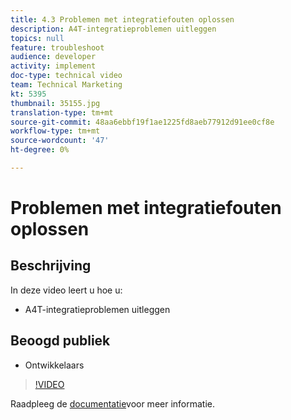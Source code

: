 ```yaml
---
title: 4.3 Problemen met integratiefouten oplossen
description: A4T-integratieproblemen uitleggen
topics: null
feature: troubleshoot
audience: developer
activity: implement
doc-type: technical video
team: Technical Marketing
kt: 5395
thumbnail: 35155.jpg
translation-type: tm+mt
source-git-commit: 48aa6ebbf19f1ae1225fd8aeb77912d91ee0cf8e
workflow-type: tm+mt
source-wordcount: '47'
ht-degree: 0%

---
```



# Problemen met integratiefouten oplossen

## Beschrijving

In deze video leert u hoe u:

* A4T-integratieproblemen uitleggen

## Beoogd publiek

* Ontwikkelaars

>[!VIDEO](https://video.tv.adobe.com/v/35155/?quality=12)

Raadpleeg de [documentatie](https://docs.adobe.com/content/help/en/target/using/integrate/a4t/troubleshoot-a4t/a4t-troubleshooting.html)voor meer informatie.
